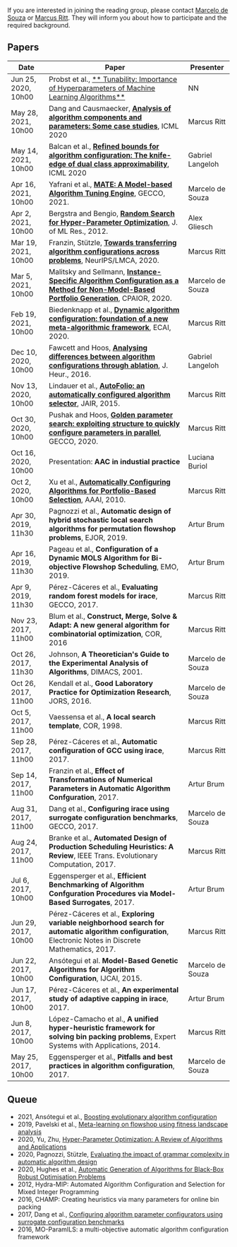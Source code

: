 If you are interested in joining the reading group, please contact [Marcelo de Souza](https://souzamarcelo.github.io) or [Marcus Ritt](http://www.inf.ufrgs.br/~mrpritt). They will inform you about how to participate and the required background.

## Papers

Date                 | Paper | Presenter
---------------------|-------|----------
Jun 25, 2020, 10h00  | Probst et al., [** Tunability: Importance of Hyperparameters of Machine Learning Algorithms**](https://jmlr.org/papers/v20/18-444.html) | NN
May 28, 2021, 10h00  | Dang and Causmaecker, [**Analysis of algorithm components and parameters: Some case studies**](https://research-repository.st-andrews.ac.uk/bitstream/handle/10023/17581/typeinst.pdf?sequence=1&isAllowed=y), ICML 2020 | Marcus Ritt
May 14, 2021, 10h00  | Balcan et al., [**Refined bounds for algorithm configuration: The knife-edge of dual class approximability**](https://arxiv.org/abs/2006.11827), ICML 2020 | Gabriel Langeloh
Apr 16, 2021, 10h00  | Yafrani et al., [**MATE: A Model-based Algorithm Tuning Engine**](https://arxiv.org/abs/2004.12750), GECCO, 2021. | Marcelo de Souza
Apr 2, 2021, 10h00   | Bergstra and Bengio, [**Random Search for Hyper-Parameter Optimization**](https://jmlr.csail.mit.edu/papers/volume13/bergstra12a/bergstra12a.pdf), J. of ML Res., 2012. | Alex Gliesch
Mar 19, 2021, 10h00  | Franzin, Stützle, [**Towards transferring algorithm configurations across problems**](https://openreview.net/forum?id=bqswrMr-Ed), NeurIPS/LMCA, 2020. | Marcus Ritt
Mar 5, 2021, 10h00   | Malitsky and Sellmann, [**Instance-Specific Algorithm Configuration as a Method for Non-Model-Based Portfolio Generation**](https://link.springer.com/chapter/10.1007/978-3-642-29828-8_16), CPAIOR, 2020. | Marcelo de Souza
Feb 19, 2021, 10h00  | Biedenknapp et al., [**Dynamic algorithm configuration: foundation of a new meta-algorithmic framework**](https://ml.informatik.uni-freiburg.de/papers/20-ECAI-DAC.pdf), ECAI, 2020. | Marcus Ritt
Dec 10, 2020, 10h00  | Fawcett and Hoos, [**Analysing differences between algorithm configurations through ablation**](http://www.cs.ubc.ca/labs/beta/Projects/Ablation), J. Heur., 2016. | Gabriel Langeloh
Nov 13, 2020, 10h00  | Lindauer et al., [**AutoFolio: an automatically configured algorithm selector**](https://dl.acm.org/doi/10.5555/2831071.2831088), JAIR, 2015. | Marcus Ritt
Oct 30, 2020, 10h00  | Pushak and Hoos, [**Golden parameter search: exploiting structure to quickly configure parameters in parallel**](https://dl.acm.org/doi/abs/10.1145/3377930.3390211), GECCO, 2020. | Marcus Ritt
Oct 16, 2020, 10h00  | Presentation: **AAC in industial practice** | Luciana Buriol
Oct 2, 2020, 10h00   | Xu et al., [**Automatically Configuring Algorithms for Portfolio-Based Selection**](https://www.aaai.org/ocs/index.php/AAAI/AAAI10/paper/view/1929), AAAI, 2010. | Marcus Ritt
Apr 30, 2019, 11h30  | Pagnozzi et al., **Automatic design of hybrid stochastic local search algorithms for permutation flowshop problems**, EJOR, 2019. | Artur Brum
Apr 16, 2019, 11h30  | Pageau et al., **Configuration of a Dynamic MOLS Algorithm for Bi-objective Flowshop Scheduling**, EMO, 2019. | Artur Brum
Apr 9, 2019, 11h30   | Pérez-Cáceres et al., **Evaluating random forest models for irace**, GECCO, 2017. | Marcus Ritt
Nov 23, 2017, 11h00  | Blum et al., **Construct, Merge, Solve & Adapt: A new general algorithm for combinatorial optimization**, COR, 2016 | Marcus Ritt
Oct 26, 2017, 11h30  | Johnson, **A Theoretician's Guide to the Experimental Analysis of Algorithms**, DIMACS, 2001. | Marcelo de Souza
Oct 26, 2017, 11h00  | Kendall et al., **Good Laboratory Practice for Optimization Research**, JORS, 2016. | Marcelo de Souza
Oct 5, 2017, 11h00   | Vaessensa et al., **A local search template**, COR, 1998. | Marcus Ritt
Sep 28, 2017, 11h00  | Pérez-Cáceres et al., **Automatic configuration of GCC using irace**, 2017. | Marcus Ritt
Sep 14, 2017, 11h00  | Franzin et al., **Effect of Transformations of Numerical Parameters in Automatic Algorithm Confguration**, 2017. | Artur Brum
Aug 31, 2017, 11h00  | Dang et al., **Configuring irace using surrogate configuration benchmarks**, GECCO, 2017. | Marcelo de Souza
Aug 24, 2017, 11h00  | Branke et al., **Automated Design of Production Scheduling Heuristics: A Review**, IEEE Trans. Evolutionary Computation, 2017. | Marcus Ritt
Jul 6, 2017, 10h00   | Eggensperger et al., **Efficient Benchmarking of Algorithm Confguration Procedures via Model-Based Surrogates**, 2017. | Artur Brum
Jun 29, 2017, 10h00  | Pérez-Cáceres et al., **Exploring variable neighborhood search for automatic algorithm configuration**, Electronic Notes in Discrete Mathematics, 2017. | Marcus Ritt
Jun 22, 2017, 10h00  | Ansótegui et al. **Model-Based Genetic Algorithms for Algorithm Configuration**, IJCAI, 2015. | Marcelo de Souza
Jun 17, 2017, 10h00  | Pérez-Cáceres et al., **An experimental study of adaptive capping in irace**, 2017. | Artur Brum
Jun 8, 2017, 10h00   | López-Camacho et al., **A unified hyper-heuristic framework for solving bin packing problems**, Expert Systems with Applications, 2014. | Marcus Ritt
May 25, 2017, 10h00  | Eggensperger et al., **Pitfalls and best practices in algorithm configuration**, 2017. | Marcelo de Souza

## Queue

+ 2021, Ansótegui et al., [Boosting evolutionary algorithm configuration](https://link.springer.com/article/10.1007/s10472-020-09726-y)
+ 2019, Pavelski et al., [Meta-learning on flowshop using fitness landscape analysis](https://dl.acm.org/doi/10.1145/3321707.3321846)
+ 2020, Yu, Zhu, [Hyper-Parameter Optimization: A Review of Algorithms and Applications](https://arxiv.org/abs/2003.05689)
+ 2020, Pagnozzi, Stützle, [Evaluating the impact of grammar complexity in automatic algorithm design](https://onlinelibrary.wiley.com/doi/abs/10.1111/itor.12902)
+ 2020, Hughes et al., [Automatic Generation of Algorithms for Black-Box Robust Optimisation Problems](https://arxiv.org/abs/2004.07294)
+ 2012, Hydra-MIP: Automated Algorithm Configuration and Selection for Mixed Integer Programming
+ 2016, CHAMP: Creating heuristics via many parameters for online bin packing
+ 2017, Dang et al., [Configuring algorithm parameter configurators using surrogate configuration benchmarks](https://dl.acm.org/doi/10.1145/3071178.3071238)
+ 2016, MO-ParamILS: a multi-objective automatic algorithm configuration framework
